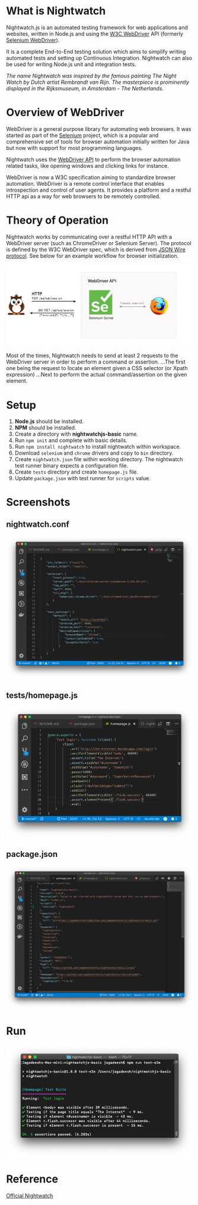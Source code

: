 
# What is Nightwatch

Nightwatch.js is an automated testing framework for web applications and websites, written in Node.js and using the [W3C WebDriver](https://www.w3.org/TR/webdriver/) API (formerly [Selenium WebDriver](https://github.com/SeleniumHQ/selenium/wiki/JsonWireProtocol)).

It is a complete End-to-End testing solution which aims to simplify writing automated tests and setting up Continuous Integration. Nightwatch can also be used for writing Node.js unit and integration tests.

*The name Nightwatch was inspired by the famous painting The Night Watch by Dutch artist Rembrandt van Rijn. The masterpiece is prominently displayed in the Rijksmuseum, in Amsterdam - The Netherlands.*

# Overview of WebDriver

WebDriver is a general purpose library for automating web browsers. It was started as part of the [Selenium](https://docs.seleniumhq.org/projects/webdriver/) project, which is a popular and comprehensive set of tools for browser automation initially written for Java but now with support for most programming languages.

Nightwatch uses the [WebDriver API](https://www.w3.org/TR/webdriver/) to perform the browser automation related tasks, like opening windows and clicking links for instance.

WebDriver is now a W3C specification aiming to standardize browser automation. WebDriver is a remote control interface that enables introspection and control of user agents. It provides a platform and a restful HTTP api as a way for web browsers to be remotely controlled.

# Theory of Operation

Nightwatch works by communicating over a restful HTTP API with a WebDriver server (such as ChromeDriver or Selenium Server). The protocol is defined by the W3C WebDriver spec, which is derived from [JSON Wire protocol](https://github.com/SeleniumHQ/selenium/wiki/JsonWireProtocol). See below for an example workflow for browser initialization.

![alt text](images/operation.png)

Most of the times, Nightwatch needs to send at least 2 requests to the WebDriver server in order to perform a command or assertion. 
...The first one being the request to locate an element given a CSS selector (or Xpath expression)
...Next to perform the actual command/assertion on the given element.

# Setup

1. **Node.js** should be installed.
2. **NPM** should be installed.
3. Create a directory with **nightwatchjs-basic** name.
4. Run `npm init` and complete with basic details.
5. Run `npm install nightwatch` to install nightwatch within workspace.
6. Download `selenium` and `chrome` drivers and copy to `bin` directory.
7. Create `nightwatch.json` file within working directory. The nightwatch test runner binary expects a configuration file.
8. Create `tests` directory and create `homepage.js` file.
9. Update `package.json` with test runner for `scripts` value.

# Screenshots

## nightwatch.conf

  ![alt text](images/nightwatch.png)

## tests/homepage.js

  ![alt text](images/homepage.png)

## package.json

  ![alt text](images/package.png)

# Run

![alt text](images/test-execution.png)

# Reference

[Official Nightwatch](http://nightwatchjs.org/gettingstarted)
